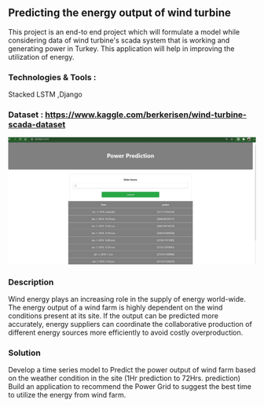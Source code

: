 ## Predicting the energy output of wind turbine
This project is an end-to end project which will formulate a model while considering data of wind turbine's scada system that is working and generating 
power in Turkey. This application will help in improving the utilization of energy. 

### Technologies & Tools :
Stacked LSTM ,Django 
### Dataset : https://www.kaggle.com/berkerisen/wind-turbine-scada-dataset

!["Output screen"](output.JPG)

### Description
Wind energy plays an increasing role in the supply of energy world-wide. The energy output of a wind farm is highly dependent on the wind conditions present at its site. If the output can be predicted more accurately, energy suppliers can coordinate the collaborative production of different energy sources more efficiently to avoid costly overproduction.

### Solution 
Develop a time series model to Predict the power output of wind farm based on the weather condition in the site (1Hr prediction to 72Hrs. prediction) Build an application to recommend the Power Grid to suggest the best time to utilize the energy from wind farm.  


